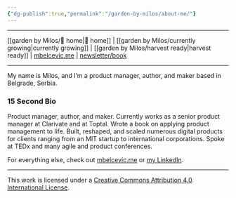 ```yaml
---
{"dg-publish":true,"permalink":"/garden-by-milos/about-me/"}
---
```




---
[[garden by Milos/🏡 home\|🏡 home]] | [[garden by Milos/currently growing\|currently growing]] | [[garden by Milos/harvest ready\|harvest ready]] | [mbelcevic.me](https://mbelcevic.me/) | [newsletter/book](https://buildyourway.substack.com) 

---

My name is Milos, and I’m a product manager, author, and maker based in Belgrade, Serbia.


 
### 15 Second Bio

Product manager, author, and maker. Currently works as a senior product manager at Clarivate and at Toptal. Wrote a book on applying product management to life. Built, reshaped, and scaled numerous digital products for clients ranging from an MIT startup to international corporations. Spoke at TEDx and many agile and product conferences.

For everything else, check out [mbelcevic.me](https://mbelcevic.me/) or [my LinkedIn](https://www.linkedin.com/in/mbelcevic/).




----
This work is licensed under a [Creative Commons Attribution 4.0 International License](http://creativecommons.org/licenses/by/4.0/).